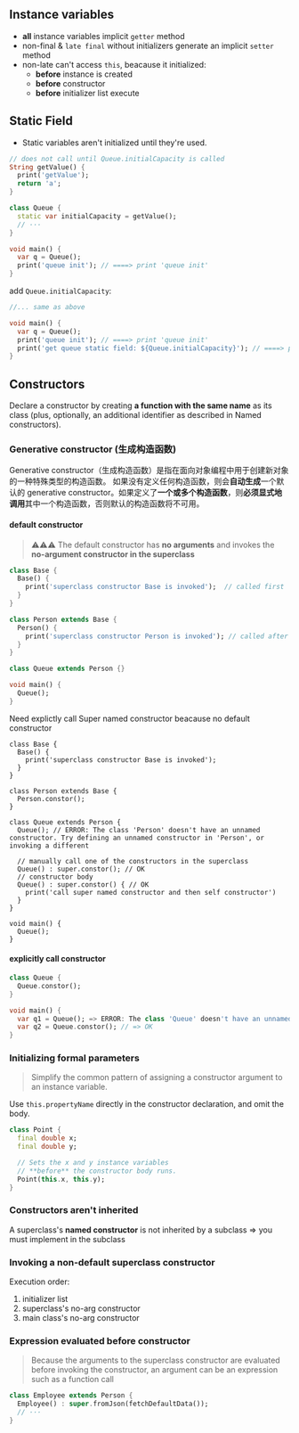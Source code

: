 ## Instance variables
- **all** instance variables implicit `getter` method
- non-final & `late final` without initializers generate an implicit `setter` method
- non-late can't access `this`, beacause it initialized:
  - **before** instance is created
  - **before** constructor
  - **before** initializer list execute

## Static Field
- Static variables aren't initialized until they're used.
```dart
// does not call until Queue.initialCapacity is called
String getValue() {
  print('getValue');
  return 'a';
}

class Queue {
  static var initialCapacity = getValue();
  // ···
}

void main() {
  var q = Queue();
  print('queue init'); // ====> print 'queue init'
}
```
add `Queue.initialCapacity`:
```dart
//... same as above

void main() {
  var q = Queue();
  print('queue init'); // ====> print 'queue init'
  print('get queue static field: ${Queue.initialCapacity}'); // ====> print 'getValue' && 'get queue static field: a'
}
```

## Constructors
Declare a constructor by creating **a function with the same name** as its class (plus, optionally, an additional identifier as described in Named constructors).

### Generative constructor (生成构造函数)
Generative constructor（生成构造函数）是指在面向对象编程中用于创建新对象的一种特殊类型的构造函数。
如果没有定义任何构造函数，则会**自动生成**一个默认的 generative constructor。如果定义了**一个或多个构造函数**，则**必须显式地调用**其中一个构造函数，否则默认的构造函数将不可用。

#### default constructor
> ⚠⚠⚠ The default constructor has **no arguments** and invokes the **no-argument constructor in the superclass**
```dart
class Base {
  Base() {
    print('superclass constructor Base is invoked');  // called first
  }
}

class Person extends Base {
  Person() {
    print('superclass constructor Person is invoked'); // called after Base constructor
  }
}

class Queue extends Person {}

void main() {
  Queue();
}

```

Need explictly call Super named constructor beacause no default constructor
```
class Base {
  Base() {
    print('superclass constructor Base is invoked');
  }
}

class Person extends Base {
  Person.constor();
}

class Queue extends Person {
  Queue(); // ERROR: The class 'Person' doesn't have an unnamed constructor. Try defining an unnamed constructor in 'Person', or invoking a different 

  // manually call one of the constructors in the superclass
  Queue() : super.constor(); // OK
  // constructor body
  Queue() : super.constor() { // OK
    print('call super named constructor and then self constructor')
  }
}

void main() {
  Queue();
}
```

#### explicitly call constructor
```dart
class Queue {
  Queue.constor();
}

void main() {
  var q1 = Queue(); => ERROR: The class 'Queue' doesn't have an unnamed constructor. Try using one of the named constructors defined in 'Queue'.
  var q2 = Queue.constor(); // => OK
}

```

### Initializing formal parameters
> Simplify the common pattern of assigning a constructor argument to an instance variable.

Use `this.propertyName` directly in the constructor declaration, and omit the body.
```dart
class Point {
  final double x;
  final double y;

  // Sets the x and y instance variables
  // **before** the constructor body runs.
  Point(this.x, this.y);
}
```

### Constructors aren't inherited
A superclass's **named constructor** is not inherited by a subclass  =>  you must implement in the subclass

### Invoking a non-default superclass constructor
Execution order:
1. initializer list
2. superclass's no-arg constructor
3. main class's no-arg constructor


### Expression evaluated before constructor
> Because the arguments to the superclass constructor are evaluated before invoking the constructor, an argument can be an expression such as a function call

```dart
class Employee extends Person {
  Employee() : super.fromJson(fetchDefaultData());
  // ···
}
```


